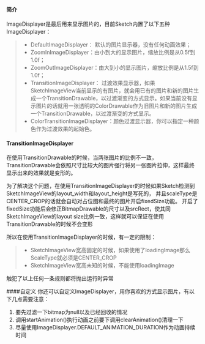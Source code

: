 #### 简介

ImageDisplayer是最后用来显示图片的，目前Sketch内置了以下五种ImageDisplayer：
>* DefaultImageDisplayer： 默认的图片显示器，没有任何动画效果；
>* ZoomInImageDisplayer：由小到大的显示图片，缩放比例是从0.5f到1.0f；
>* ZoomOutImageDisplayer：由大到小的显示图片，缩放比例是从1.5f到1.0f；
>* TransitionImageDisplayer： 过渡效果显示器，如果SketchImageView当前显示的有图片，就会用已有的图片和新的图片生成一个TransitionDrawable，以过渡渐变的方式显示。如果当前没有显示图片的话就用一张透明的ColorDrawable作为旧图片和新的图片生成一个TransitionDrawable，以过渡渐变的方式显示。
>* ColorTransitionImageDisplayer：颜色过渡显示器，你可以指定一种颜色作为过渡效果的起始色。

#### TransitionImageDisplayer
在使用TransitionDrawable的时候，当两张图片的比例不一致，TransitionDrawable会依照尺寸比较大的图片强行将另一张图片拉伸，这样最终显示出来的效果就是变形的。

为了解决这个问题，在使用TransitionImageDisplayer的时候如果Sketch检测到SketchImageView的layout_width和layout_height是写死的，
并且scaleType是CENTER_CROP的话就会自动对占位图和最终的图片开启fixedSize功能。
开启了fixedSize功能后会修正BitmapDrawable的尺寸以及srcRect，使其同SketchImageView的layout size比例一致，这样就可以保证在使用TransitionDrawable的时候不会变形

所以在使用TransitionImageDisplayer的时候，有一定的限制：
>* SketchImageView宽高固定的时候，如果使用了loadingImage那么ScaleType就必须是CENTER_CROP
>* SketchImageView宽高未知的时候，不能使用loadingImage

触犯了以上任何一条规则都将抛出运行时异常

####自定义
你还可以自定义ImageDisplayer，用你喜欢的方式显示图片，有以下几点需要注意：

1. 要先过滤一下bitmap为null以及已经回收的情况
2. 调用startAnimation()执行动画之前要下调用clearAnimation()清理一下
3. 尽量使用ImageDisplayer.DEFAULT_ANIMATION_DURATION作为动画持续时间